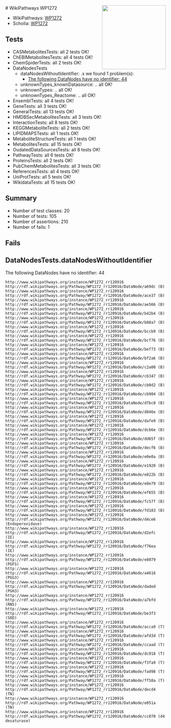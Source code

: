 <img style="float: right; width: 200px" src="https://upload.wikimedia.org/wikipedia/commons/thumb/8/83/Wplogo_with_text_500.png/640px-Wplogo_with_text_500.png" />
# WikiPathways WP1272

* WikiPathways: [WP1272](https://new.wikipathways.org/pathways/WP1272)
* Scholia: [WP1272](https://scholia.toolforge.org/wikipathways/WP1272)
## Tests
* CASMetabolitesTests: all 2 tests OK!
* ChEBIMetabolitesTests: all 4 tests OK!
* ChemSpiderTests: all 2 tests OK!
* DataNodesTests
    * dataNodesWithoutIdentifier: .x we found 1 problem(s):
        * [The following DataNodes have no identifier: 44](#8792c4f1)
    * unknownTypes_knownDatasource: .. all OK!
    * unknownTypes: .. all OK!
    * unknownTypes_Reactome: .. all OK!
* EnsemblTests: all 4 tests OK!
* GeneTests: all 3 tests OK!
* GeneralTests: all 13 tests OK!
* HMDBSecMetabolitesTests: all 3 tests OK!
* InteractionTests: all 8 tests OK!
* KEGGMetaboliteTests: all 2 tests OK!
* LIPIDMAPSTests: all 1 tests OK!
* MetaboliteStructureTests: all 1 tests OK!
* MetabolitesTests: all 15 tests OK!
* OudatedDataSourcesTests: all 8 tests OK!
* PathwayTests: all 6 tests OK!
* ProteinsTests: all 2 tests OK!
* PubChemMetabolitesTests: all 3 tests OK!
* ReferencesTests: all 4 tests OK!
* UniProtTests: all 5 tests OK!
* WikidataTests: all 15 tests OK!


## Summary

* Number of test classes: 20
* Number of tests: 105
* Number of assertions: 210
* Number of fails: 1

## Fails

<a name="8792c4f1" />

## DataNodesTests.dataNodesWithoutIdentifier

The following DataNodes have no identifier: 44
```
http://www.wikipathways.org/instance/WP1272_rr120916 http://rdf.wikipathways.org/Pathway/WP1272_rr120916/DataNode/a69dc (B)
http://www.wikipathways.org/instance/WP1272_rr120916 http://rdf.wikipathways.org/Pathway/WP1272_rr120916/DataNode/ace37 (B)
http://www.wikipathways.org/instance/WP1272_rr120916 http://rdf.wikipathways.org/Pathway/WP1272_rr120916/DataNode/ae566 (B)
http://www.wikipathways.org/instance/WP1272_rr120916 http://rdf.wikipathways.org/Pathway/WP1272_rr120916/DataNode/b42b4 (B)
http://www.wikipathways.org/instance/WP1272_rr120916 http://rdf.wikipathways.org/Pathway/WP1272_rr120916/DataNode/b88a7 (B)
http://www.wikipathways.org/instance/WP1272_rr120916 http://rdf.wikipathways.org/Pathway/WP1272_rr120916/DataNode/bccb9 (B)
http://www.wikipathways.org/instance/WP1272_rr120916 http://rdf.wikipathways.org/Pathway/WP1272_rr120916/DataNode/bcf76 (B)
http://www.wikipathways.org/instance/WP1272_rr120916 http://rdf.wikipathways.org/Pathway/WP1272_rr120916/DataNode/bef73 (B)
http://www.wikipathways.org/instance/WP1272_rr120916 http://rdf.wikipathways.org/Pathway/WP1272_rr120916/DataNode/bf2a6 (B)
http://www.wikipathways.org/instance/WP1272_rr120916 http://rdf.wikipathways.org/Pathway/WP1272_rr120916/DataNode/c2a00 (B)
http://www.wikipathways.org/instance/WP1272_rr120916 http://rdf.wikipathways.org/Pathway/WP1272_rr120916/DataNode/c6347 (B)
http://www.wikipathways.org/instance/WP1272_rr120916 http://rdf.wikipathways.org/Pathway/WP1272_rr120916/DataNode/cb0d2 (B)
http://www.wikipathways.org/instance/WP1272_rr120916 http://rdf.wikipathways.org/Pathway/WP1272_rr120916/DataNode/cb984 (B)
http://www.wikipathways.org/instance/WP1272_rr120916 http://rdf.wikipathways.org/Pathway/WP1272_rr120916/DataNode/d7bc0 (B)
http://www.wikipathways.org/instance/WP1272_rr120916 http://rdf.wikipathways.org/Pathway/WP1272_rr120916/DataNode/d846e (B)
http://www.wikipathways.org/instance/WP1272_rr120916 http://rdf.wikipathways.org/Pathway/WP1272_rr120916/DataNode/dafe9 (B)
http://www.wikipathways.org/instance/WP1272_rr120916 http://rdf.wikipathways.org/Pathway/WP1272_rr120916/DataNode/dcb6e (B)
http://www.wikipathways.org/instance/WP1272_rr120916 http://rdf.wikipathways.org/Pathway/WP1272_rr120916/DataNode/dd65f (B)
http://www.wikipathways.org/instance/WP1272_rr120916 http://rdf.wikipathways.org/Pathway/WP1272_rr120916/DataNode/decf6 (B)
http://www.wikipathways.org/instance/WP1272_rr120916 http://rdf.wikipathways.org/Pathway/WP1272_rr120916/DataNode/e0e0a (B)
http://www.wikipathways.org/instance/WP1272_rr120916 http://rdf.wikipathways.org/Pathway/WP1272_rr120916/DataNode/e1920 (B)
http://www.wikipathways.org/instance/WP1272_rr120916 http://rdf.wikipathways.org/Pathway/WP1272_rr120916/DataNode/e822b (B)
http://www.wikipathways.org/instance/WP1272_rr120916 http://rdf.wikipathways.org/Pathway/WP1272_rr120916/DataNode/e8e79 (B)
http://www.wikipathways.org/instance/WP1272_rr120916 http://rdf.wikipathways.org/Pathway/WP1272_rr120916/DataNode/ef655 (B)
http://www.wikipathways.org/instance/WP1272_rr120916 http://rdf.wikipathways.org/Pathway/WP1272_rr120916/DataNode/fc57f (B)
http://www.wikipathways.org/instance/WP1272_rr120916 http://rdf.wikipathways.org/Pathway/WP1272_rr120916/DataNode/fd183 (B)
http://www.wikipathways.org/instance/WP1272_rr120916 http://rdf.wikipathways.org/Pathway/WP1272_rr120916/DataNode/d4ce6 (Endoperoxidase)
http://www.wikipathways.org/instance/WP1272_rr120916 http://rdf.wikipathways.org/Pathway/WP1272_rr120916/DataNode/d2efc (IE)
http://www.wikipathways.org/instance/WP1272_rr120916 http://rdf.wikipathways.org/Pathway/WP1272_rr120916/DataNode/f76ea (IE)
http://www.wikipathways.org/instance/WP1272_rr120916 http://rdf.wikipathways.org/Pathway/WP1272_rr120916/DataNode/e8079 (PGFS)
http://www.wikipathways.org/instance/WP1272_rr120916 http://rdf.wikipathways.org/Pathway/WP1272_rr120916/DataNode/a4616 (PGG3)
http://www.wikipathways.org/instance/WP1272_rr120916 http://rdf.wikipathways.org/Pathway/WP1272_rr120916/DataNode/daded (PGH3)
http://www.wikipathways.org/instance/WP1272_rr120916 http://rdf.wikipathways.org/Pathway/WP1272_rr120916/DataNode/a7bfd (RNS)
http://www.wikipathways.org/instance/WP1272_rr120916 http://rdf.wikipathways.org/Pathway/WP1272_rr120916/DataNode/be3f3 (SOD)
http://www.wikipathways.org/instance/WP1272_rr120916 http://rdf.wikipathways.org/Pathway/WP1272_rr120916/DataNode/acca9 (T)
http://www.wikipathways.org/instance/WP1272_rr120916 http://rdf.wikipathways.org/Pathway/WP1272_rr120916/DataNode/afd3d (T)
http://www.wikipathways.org/instance/WP1272_rr120916 http://rdf.wikipathways.org/Pathway/WP1272_rr120916/DataNode/ccaad (T)
http://www.wikipathways.org/instance/WP1272_rr120916 http://rdf.wikipathways.org/Pathway/WP1272_rr120916/DataNode/dc918 (T)
http://www.wikipathways.org/instance/WP1272_rr120916 http://rdf.wikipathways.org/Pathway/WP1272_rr120916/DataNode/f3fa9 (T)
http://www.wikipathways.org/instance/WP1272_rr120916 http://rdf.wikipathways.org/Pathway/WP1272_rr120916/DataNode/fad98 (T)
http://www.wikipathways.org/instance/WP1272_rr120916 http://rdf.wikipathways.org/Pathway/WP1272_rr120916/DataNode/ff58a (T)
http://www.wikipathways.org/instance/WP1272_rr120916 http://rdf.wikipathways.org/Pathway/WP1272_rr120916/DataNode/decd4 (TN)
http://www.wikipathways.org/instance/WP1272_rr120916 http://rdf.wikipathways.org/Pathway/WP1272_rr120916/DataNode/e051a (TN)
http://www.wikipathways.org/instance/WP1272_rr120916 http://rdf.wikipathways.org/Pathway/WP1272_rr120916/DataNode/cc070 (d4 desaturase)
```


